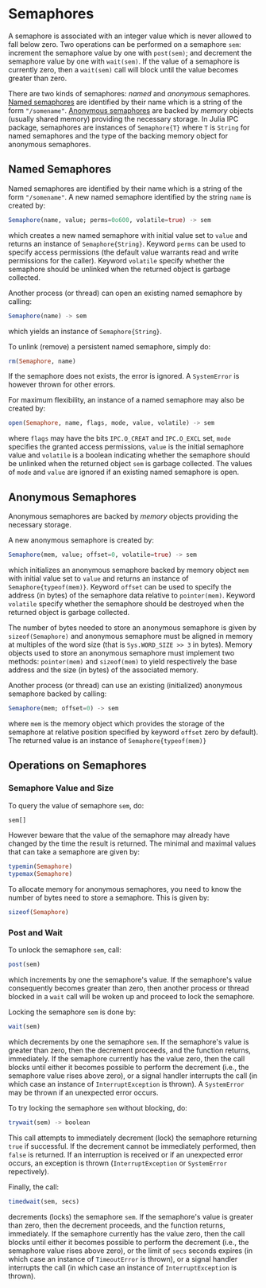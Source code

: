 # Semaphores

A semaphore is associated with an integer value which is never allowed to fall
below zero.  Two operations can be performed on a semaphore `sem`: increment
the semaphore value by one with `post(sem)`; and decrement the semaphore value
by one with `wait(sem)`.  If the value of a semaphore is currently zero, then a
`wait(sem)` call will block until the value becomes greater than zero.

There are two kinds of semaphores: *named* and *anonymous* semaphores.
[Named semaphores](#named-semaphores) are identified by their name which is a
string of the form `"/somename"`.
[Anonymous semaphores](#anonymous-semaphores) are backed by *memory* objects
(usually shared memory) providing the necessary storage.  In Julia IPC package,
semaphores are instances of `Semaphore{T}` where `T` is `String` for named
semaphores and the type of the backing memory object for anonymous semaphores.


## Named Semaphores

Named semaphores are identified by their name which is a string of the form
`"/somename"`.  A new named semaphore identified by the string `name` is
created by:

```julia
Semaphore(name, value; perms=0o600, volatile=true) -> sem
```

which creates a new named semaphore with initial value set to `value` and
returns an instance of `Semaphore{String}`.  Keyword `perms` can be used to
specify access permissions (the default value warrants read and write
permissions for the caller).  Keyword `volatile` specify whether the semaphore
should be unlinked when the returned object is garbage collected.

Another process (or thread) can open an existing named semaphore by calling:

```julia
Semaphore(name) -> sem
```

which yields an instance of `Semaphore{String}`.

To unlink (remove) a persistent named semaphore, simply do:

```julia
rm(Semaphore, name)
```

If the semaphore does not exists, the error is ignored.  A `SystemError` is
however thrown for other errors.

For maximum flexibility, an instance of a named semaphore may also be created
by:

```julia
open(Semaphore, name, flags, mode, value, volatile) -> sem
```

where `flags` may have the bits `IPC.O_CREAT` and `IPC.O_EXCL` set, `mode`
specifies the granted access permissions, `value` is the initial semaphore
value and `volatile` is a boolean indicating whether the semaphore should be
unlinked when the returned object `sem` is garbage collected.  The values of
`mode` and `value` are ignored if an existing named semaphore is open.


## Anonymous Semaphores

Anonymous semaphores are backed by *memory* objects providing the necessary
storage.

A new anonymous semaphore is created by:

```julia
Semaphore(mem, value; offset=0, volatile=true) -> sem
```

which initializes an anonymous semaphore backed by memory object `mem` with
initial value set to `value` and returns an instance of
`Semaphore{typeof(mem)}`.  Keyword `offset` can be used to specify the address
(in bytes) of the semaphore data relative to `pointer(mem)`.  Keyword
`volatile` specify whether the semaphore should be destroyed when the returned
object is garbage collected.

The number of bytes needed to store an anonymous semaphore is given by
`sizeof(Semaphore)` and anonymous semaphore must be aligned in memory at
multiples of the word size (that is `Sys.WORD_SIZE >> 3` in bytes).  Memory
objects used to store an anonymous semaphore must implement two methods:
`pointer(mem)` and `sizeof(mem)` to yield respectively the base address and the
size (in bytes) of the associated memory.

Another process (or thread) can use an existing (initialized) anonymous
semaphore backed by calling:

```julia
Semaphore(mem; offset=0) -> sem
```

where `mem` is the memory object which provides the storage of the semaphore at
relative position specified by keyword `offset` zero by default).  The returned
value is an instance of `Semaphore{typeof(mem)}`


## Operations on Semaphores

### Semaphore Value and Size

To query the value of semaphore `sem`, do:

```julia
sem[]
```

However beware that the value of the semaphore may already have changed by the
time the result is returned.  The minimal and maximal values that can take a
semaphore are given by:

```julia
typemin(Semaphore)
typemax(Semaphore)
```

To allocate memory for anonymous semaphores, you need to know the number of
bytes need to store a semaphore.  This is given by:

```julia
sizeof(Semaphore)
```


### Post and Wait

To unlock the semaphore `sem`, call:

```julia
post(sem)
```

which increments by one the semaphore's value.  If the semaphore's value
consequently becomes greater than zero, then another process or thread blocked
in a `wait` call will be woken up and proceed to lock the semaphore.

Locking the semaphore `sem` is done by:

```julia
wait(sem)
```

which decrements by one the semaphore `sem`.  If the semaphore's value is
greater than zero, then the decrement proceeds, and the function returns,
immediately.  If the semaphore currently has the value zero, then the call
blocks until either it becomes possible to perform the decrement (i.e., the
semaphore value rises above zero), or a signal handler interrupts the call (in
which case an instance of `InterruptException` is thrown).  A `SystemError` may
be thrown if an unexpected error occurs.

To try locking the semaphore `sem` without blocking, do:

```julia
trywait(sem) -> boolean
```

This call attempts to immediately decrement (lock) the semaphore returning
`true` if successful.  If the decrement cannot be immediately performed, then
`false` is returned.  If an interruption is received or if an unexpected error
occurs, an exception is thrown (`InterruptException` or `SystemError`
repectively).

Finally, the call:

```julia
timedwait(sem, secs)
```

decrements (locks) the semaphore `sem`.  If the semaphore's value is greater
than zero, then the decrement proceeds, and the function returns, immediately.
If the semaphore currently has the value zero, then the call blocks until
either it becomes possible to perform the decrement (i.e., the semaphore value
rises above zero), or the limit of `secs` seconds expires (in which case an
instance of `TimeoutError` is thrown), or a signal handler interrupts the call
(in which case an instance of `InterruptException` is thrown).
